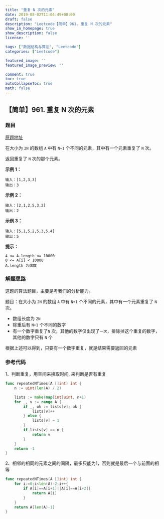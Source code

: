 ```yaml
---
title: "重复 N 次的元素"
date: 2019-08-02T11:04:49+08:00
draft: false
description: "Leetcode【简单】961. 重复 N 次的元素"
show_in_homepage: true
show_description: false
license: ''

tags: ["数据结构与算法", "Leetcode"]
categories: ["Leetcode"]

featured_image: ''
featured_image_preview: ''

comment: true
toc: true
autoCollapseToc: true
math: false
---
```


<!--more-->



## 【简单】961. 重复 N 次的元素

### 题目

[原题地址](https://leetcode-cn.com/problems/n-repeated-element-in-size-2n-array)

在大小为 `2N` 的数组 `A` 中有 `N+1` 个不同的元素，其中有一个元素重复了 `N` 次。

返回重复了 `N` 次的那个元素。

**示例 1：**

```text
输入：[1,2,3,3] 
输出：3
```

**示例 2：**

```text
输入：[2,1,2,5,3,2] 
输出：2
```

**示例 3：**

```text
输入：[5,1,5,2,5,3,5,4]
输出：5
```

**提示：**

```text
4 <= A.length <= 10000
0 <= A[i] < 10000
A.length 为偶数
```

### 解题思路

这题的算法题目，主要是考我们的分析能力。

题目：在大小为 `2N` 的数组 `A` 中有 `N+1` 个不同的元素，其中有一个元素重复了 `N` 次。

* 数组长度为 `2N`
* 除重后有 `N+1` 个不同的数字
* 有一个数字重复了`N` 次，其他的数字仅出现了`一次`，排除掉这个重复的数字，其他的数字只有 `N` 个

根据上述可以得到，只要有一个数字重复，就是结果需要返回的元素

### 参考代码

1、判断重复，用空间来换取时间, 来判断是否有重复

```go
func repeatedNTimes(A []int) int {
    n := uint(len(A) / 2)

    lists := make(map[int]uint, n+1)
    for _, v := range A {
        if _, ok := lists[v]; ok {
            lists[v]++
        } else {
            lists[v] = 1
        }
        if lists[v] == n {
            return v
        }
    }
    return -1
}
```

2、相邻的相同的元素之间的间隔，最多只能为1，否则就是最后一个与前面的相等

```go
func repeatedNTimes(A []int) int {
    for i:=0;i<len(A)-2;i++{
        if A[i]==A[i+1]||A[i]==A[i+2]{
            return A[i]
        }
    }
    return A[len(A)-1] 
}
```

